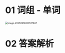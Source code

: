 # 01 词组 - 单词

<img src="https://cvp.oss-cn-shanghai.aliyuncs.com/202509140005097.png" alt="image-20250914000517947" style="zoom:50%;" />



# 02 答案解析

